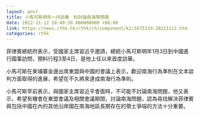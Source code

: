 ```yaml
---
layout: post
title: 小馬可斯明年一月訪華　料討論南海等問題
date: 2022-11-12 18:49:26.000000000 +08:00
link: https://news.rthk.hk/rthk/ch/component/k2/1675319-20221112.htm
categories: rthk
---
```


菲律賓總統府表示，受國家主席習近平邀請，總統小馬可斯明年1月3日到中國進行國事訪問，預料行程3至4日，是他上任以來首度訪華。

小馬可斯在柬埔寨金邊出席東盟與中國的會議上表示，歡迎南海行為準則在文本談判方面取得的進展，希望在不久將來達成南海行為準則。

小馬可斯早前表示，與國家主席習近平會面時，不可能不討論南海問題，他又表示，希望有機會在東盟會議及相關會議期間，討論南海問題，認為尋找解決菲律賓與包括中國在內的其他沿岸國在南海地區長期存在的領土爭端的方法十分重要。
